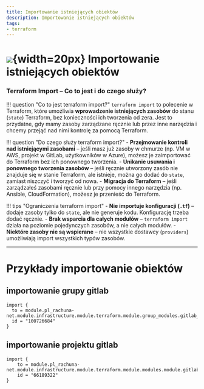 ```yaml
---
title: Importowanie istniejących obiektów
description: Importowanie istniejących obiektów
tags:
- terraform
---
```

# ![](https://gitlab.com/pl.rachuna-net/infrastructure/terraform/modules/gitlab-project/-/raw/main/images/terraform.png){width=20px} Importowanie istniejących obiektów

### **Terraform Import – Co to jest i do czego służy?**

!!! question "Co to jest terraform import?"
    `terraform import` to polecenie w Terraform, które umożliwia **wprowadzenie istniejących zasobów** do stanu (`state`) Terraform, bez konieczności ich tworzenia od zera. Jest to przydatne, gdy mamy zasoby zarządzane ręcznie lub przez inne narzędzia i chcemy przejąć nad nimi kontrolę za pomocą Terraform.

!!! question "Do czego służy terraform import?"
    - **Przejmowanie kontroli nad istniejącymi zasobami** – jeśli masz już zasoby w chmurze (np. VM w AWS, projekt w GitLab, użytkowników w Azure), możesz je zaimportować do Terraform bez ich ponownego tworzenia.
    - **Unikanie usuwania i ponownego tworzenia zasobów** – jeśli ręcznie utworzony zasób nie znajduje się w stanie Terraform, ale istnieje, można go dodać do `state`, zamiast niszczyć i tworzyć od nowa.
    - **Migracja do Terraform** – jeśli zarządzałeś zasobami ręcznie lub przy pomocy innego narzędzia (np. Ansible, CloudFormation), możesz je przenieść do Terraform.

!!! tips "Ograniczenia terraform import"
    - **Nie importuje konfiguracji (`.tf`)** – dodaje zasoby tylko do `state`, ale nie generuje kodu. Konfigurację trzeba dodać ręcznie.
    - **Brak wsparcia dla całych modułów** – `terraform import` działa na poziomie pojedynczych zasobów, a nie całych modułów.
    - **Niektóre zasoby nie są wspierane** – nie wszystkie dostawcy (`providers`) umożliwiają import wszystkich typów zasobów.

---

# Przykłady importowanie obiektów

## importowanie grupy gitlab
```hcl
import {
  to = module.pl_rachuna-net.module.infrastructure.module.terraform.module.group_modules.gitlab_group.group
  id = "100726684"
}
```
## importowanie projektu gitlab
```hcl
import {
    to = module.pl_rachuna-net.module.infrastructure.module.terraform.module.modules.module.gitlab_group.gitlab_project.project
    id = "66189322"
}
```